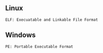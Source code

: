 

## Linux

    ELF: Execuatable and Linkable File Format
    
## Windows

    PE: Portable Executable Format